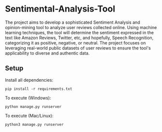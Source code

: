 # Sentimental-Analysis-Tool
The project aims to develop a sophisticated Sentiment Analysis and opinion-mining tool to analyze user reviews collected online. Using machine learning techniques, the tool will determine the sentiment expressed in the text like Amazon Reviews, Twitter, etc, and hopefully, Speech Recognition, categorizing it as positive, negative, or neutral. The project focuses on leveraging real-world public datasets of user reviews to ensure the tool's applicability to diverse and authentic data.

## Setup

Install all dependencies: 
```
pip install -r requirements.txt
```

To execute (Windows): 
```
python manage.py runserver
```

To execute (Mac/Linux): 
```
python3 manage.py runserver
```